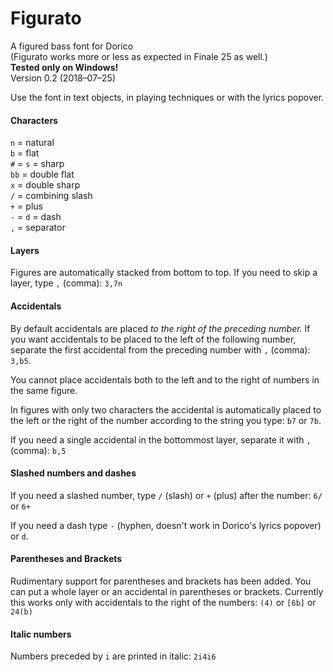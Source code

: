 # Figurato
A figured bass font for Dorico  
(Figurato works more or less as expected in Finale 25 as well.)  
**Tested only on Windows!**  
Version 0.2 (2018–07–25)

Use the font in text objects, in playing techniques or with the lyrics popover.  

#### Characters
`n` = natural  
`b` = flat  
`#` = `s` = sharp  
`bb` = double flat  
`x` = double sharp  
`/` = combining slash  
`+` = plus  
`-` = `d` = dash  
`,` = separator

#### Layers
Figures are automatically stacked from bottom to top. If you need to skip a layer, type `,` (comma): `3,7n`

#### Accidentals
By default accidentals are placed *to the right of the preceding number.* If you want accidentals to be placed to the left of the following number, separate the first accidental from the preceding number with `,` (comma): `3,b5`.

You cannot place accidentals both to the left and to the right of numbers in the same figure.

In figures with only two characters the accidental is automatically placed to the left or the right of the number according to the string you type: `b7` or `7b`.

If you need a single accidental in the bottommost layer, separate it with `,` (comma): `b,5`

#### Slashed numbers and dashes
If you need a slashed number, type `/` (slash) or `+` (plus) after the number: `6/` or `6+`

If you need a dash type `-` (hyphen, doesn't work in Dorico's lyrics popover) or `d`.

#### Parentheses and Brackets
Rudimentary support for parentheses and brackets has been added. You can put a whole layer or an accidental in parentheses or brackets. Currently this works only with accidentals to the right of the numbers: `(4)` or `[6b]` or `24(b)`

#### Italic numbers
Numbers preceded by `i` are printed in italic: `2i4i6`

